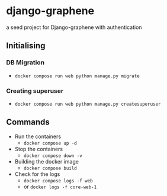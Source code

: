 # django-graphene
a seed project for Django-graphene with authentication

## Initialising

### DB Migration
  - `docker compose run web python manage.py migrate`
  
### Creating superuser
  - `docker compose run web python manage.py createsuperuser`

## Commands

- Run the containers
  - `docker compose up -d`
- Stop the containers
  - `docker compose down -v`
- Building the docker image
  - `docker compose build`
- Check for the logs
  - `docker compose logs -f web`
  - or `docker logs -f core-web-1`
